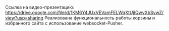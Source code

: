 Ссылка на видео-презентацию: https://drive.google.com/file/d/1KM6Y4JUxVEVamFELWqXtUjIQwvXbSvwZ/view?usp=sharing
Реализована функциональность работы корзины и избранного сайта с использование websocket-Pusher.
